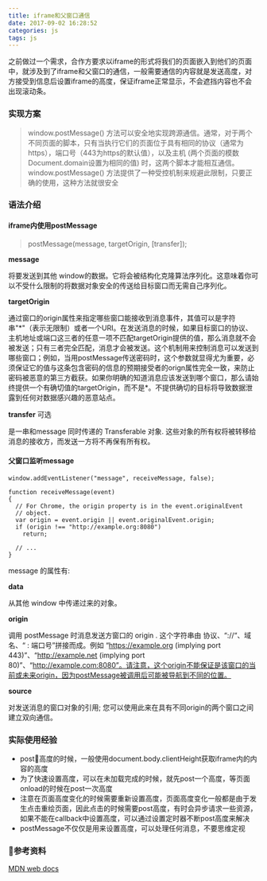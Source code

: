 ```yaml
---
title: iframe和父窗口通信
date: 2017-09-02 16:28:52
categories: js
tags: js
---
```

之前做过一个需求，合作方要求以iframe的形式将我们的页面嵌入到他们的页面中，就涉及到了iframe和父窗口的通信，一般需要通信的内容就是发送高度，对方接受到信息后设置iframe的高度，保证iframe正常显示，不会遮挡内容也不会出现滚动条。
### 实现方案
> window.postMessage() 方法可以安全地实现跨源通信。通常，对于两个不同页面的脚本，只有当执行它们的页面位于具有相同的协议（通常为https），端口号（443为https的默认值），以及主机  (两个页面的模数 Document.domain设置为相同的值) 时，这两个脚本才能相互通信。window.postMessage() 方法提供了一种受控机制来规避此限制，只要正确的使用，这种方法就很安全

### 语法介绍
#### iframe内使用postMessage
>postMessage(message, targetOrigin, [transfer]);

**message**

将要发送到其他 window的数据。它将会被结构化克隆算法序列化。这意味着你可以不受什么限制的将数据对象安全的传送给目标窗口而无需自己序列化。

**targetOrigin**

通过窗口的origin属性来指定哪些窗口能接收到消息事件，其值可以是字符串"\*"（表示无限制）或者一个URI。在发送消息的时候，如果目标窗口的协议、主机地址或端口这三者的任意一项不匹配targetOrigin提供的值，那么消息就不会被发送；只有三者完全匹配，消息才会被发送。这个机制用来控制消息可以发送到哪些窗口；例如，当用postMessage传送密码时，这个参数就显得尤为重要，必须保证它的值与这条包含密码的信息的预期接受者的orign属性完全一致，来防止密码被恶意的第三方截获。如果你明确的知道消息应该发送到哪个窗口，那么请始终提供一个有确切值的targetOrigin，而不是\*。不提供确切的目标将导致数据泄露到任何对数据感兴趣的恶意站点。

**transfer** 可选

是一串和message 同时传递的 Transferable 对象. 这些对象的所有权将被转移给消息的接收方，而发送一方将不再保有所有权。

#### 父窗口监听message
```
window.addEventListener("message", receiveMessage, false);

function receiveMessage(event)
{
  // For Chrome, the origin property is in the event.originalEvent
  // object.
  var origin = event.origin || event.originalEvent.origin; 
  if (origin !== "http://example.org:8080")
    return;

  // ...
}
```
message 的属性有:

**data**

从其他 window 中传递过来的对象。

**origin**

调用 postMessage  时消息发送方窗口的 origin . 这个字符串由 协议、“://“、域名、“ : 端口号”拼接而成。例如 “https://example.org (implying port 443)”、“http://example.net (implying port 80)”、“http://example.com:8080”。请注意，这个origin不能保证是该窗口的当前或未来origin，因为postMessage被调用后可能被导航到不同的位置。

**source**

对发送消息的窗口对象的引用; 您可以使用此来在具有不同origin的两个窗口之间建立双向通信。

### 实际使用经验
* post高度的时候，一般使用document.body.clientHeight获取iframe内的内容的高度
* 为了快速设置高度，可以在未加载完成的时候，就先post一个高度，等页面onload的时候在post一次高度
* 注意在页面高度变化的时候需要重新设置高度，页面高度变化一般都是由于发生点击重绘页面，因此点击的时候需要post高度，有时会异步请求一些资源，如果不能在callback中设置高度，可以通过设置定时器不断post高度来解决
* postMessage不仅仅是用来设置高度，可以处理任何消息，不要思维定视

### 参考资料
[MDN web docs](https://developer.mozilla.org/zh-CN/docs/Web/API/Window/postMessage)